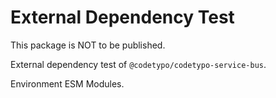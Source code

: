 # External Dependency Test

This package is NOT to be published.

External dependency test of `@codetypo/codetypo-service-bus`.

Environment ESM Modules.
